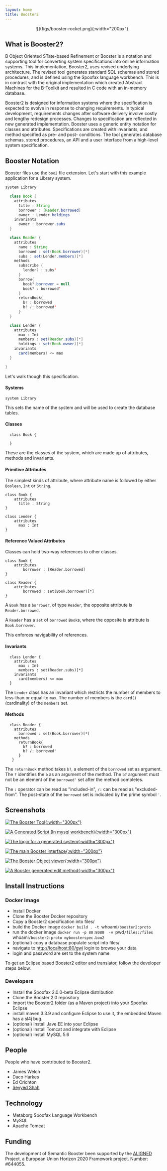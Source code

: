 ```yaml
---
layout: home
title: Booster2
---
```



<div style="text-align:center;margin:0 10px 10px 0" markdown="1">
![](figs/booster-rocket.png){:width="200px"}
</div>

## What is Booster2?

B Object Oriented STate-based Refinement or Booster is a notation and supporting tool for converting system specifications into online information systems. This implementation, Booster2, uses revised underlying architecture. The revised tool generates standard SQL schemas and stored procedures, and is defined using the Spoofax language workbench. This is in contrast with the original implementation which created Abstract Machines for the B-Toolkit and resulted in C code with an in-memory database.

Booster2 is designed for information systems where the specification is expected to evolve in response to changing requirements. In typical development, requirements changes after software delivery involve costly and lengthy redesign processes. Changes to specification are reflected in new generated implementation. Booster uses a generic entity notation for classes and attributes. Specifications are created with invariants, and method specified as pre- and post- conditions. The tool generates database schemas, stored procedures, an API and a user interface from a high-level system specification.

## Booster Notation

Booster files use the `boo2` file extension. Let's start with this example application for a Library system.

```java
system Library

  class Book {
    attributes
      title : String
      borrower : [Reader.borrowed]
      owner : Lender.holdings
    invariants
      owner : borrower.subs
  }

  class Reader {
    attributes
      name : String
      borrowed : set(Book.borrower)[*]
      subs : set(Lender.members)[*]
    methods
      subscribe { 
        lender? : subs' 
      }
      borrow{ 
        book?.borrower = null 
        book? : borrowed' 
      }
      returnBook{ 
        b? : borrowed 
        b? /: borrowed' 
      }
  }

  class Lender {
    attributes
      max : Int
      members : set(Reader.subs)[*]
      holdings : set(Book.owner)[*]
    invariants
      card(members) <= max
  }

}
```

Let's walk though this specification.

#### Systems
```system Library``` 

This sets the name of the system and will be used to create the database tables.


#### Classes
```
  class Book {

  }
```

These are the classes of the system, which are made up of attributes, methods and invariants.

#### Primitive Attributes

The simplest kinds of attribute, where attribute name is followed by either `Boolean`, `Int` or `String`.

```
class Book {
    attributes
      title : String
}

class Lender {
    attributes
      max : Int
}
```


#### Reference Valued Attributes

Classes can hold two-way references to other classes.

```
class Book {
    attributes
        borrower : [Reader.borrowed]
}

class Reader {
    attributes
        borrowed : set(Book.borrower)[*]
}
```

A `Book` has a `borrower`, of type `Reader`, the opposite attribute is `Reader.borrowed`. 

A `Reader` has a `set` of `borrowed` `Book`s, where the opposite is attribute is `Book.borrower`.

This enforces navigability of references.


#### Invariants

```
  class Lender {
    attributes
      max : Int
      members : set(Reader.subs)[*]
    invariants
      card(members) <= max
  }
```

The `Lender` class has an invariant which restricts the number of members to less-than or equal-to ```max```. The number of members is the `card()` (cardinality) of the `members` set.

#### Methods

```
  class Reader {
    attributes
      borrowed : set(Book.borrower)[*]
    methods
      returnBook{ 
        b? : borrowed 
        b? /: borrowed' 
      }
   }
```

The `returnBook` method takes `b?`, a element of the `borrowed` set as argument. The `?` identifies the `b` as an argument of the method. The `b?` argument must not be an element of the `borrowed'` set after the method completes. 

The `:` operator can be read as "included-in", `/:` can be read as "excluded-from". The post-state of the `borrowed` set is indicated by the prime symbol `'`.



## Screenshots

[![The Booster Tool](figs/booster-tool.png){:width="300px"}](figs/booster-tool.png)

[![A Generated Script (In mysql workbench)](figs/booster-generated-db-script.png){:width="300px"}](figs/booster-generated-db-script.png)

[![The login for a generated system](figs/booster-system-login-window.png){:width="300px"}](figs/booster-system-login-window.png)

[![The main Booster interface](figs/booster-system-main-interface.png){:width="300px"}](figs/booster-system-main-interface.png)

[![The Booster Object viewer](figs/booster-object-view.png){:width="300px"}](figs/booster-object-view.png)

[![A Booster generated edit method](figs/booster-generated-method.png){:width="300px"}](figs/booster-generated-method.png)

## Install Instructions

### Docker Image

- Install Docker
- Clone the Booster Docker repository
- Copy a Booster2 specification into files/
- build the Docker image
`docker build . -t `whoami`/booster2:proto`
- run the docker image
`docker run -p 80:8080  -v `pwd`/files:/files `whoami`/booster2:proto myboosterspec.boo2`
- (optional) copy a database populate script into files/
- navigate to [http://localhost:80/gwi](http://localhost:80/gwi) login to browse your data
- login and password are set to the system name

To get an Eclipse based Booster2 editor and translator, follow the developer steps below.

### Developers

- Install the Spoofax 2.0.0-beta Eclipse distribution
- Clone the Booster 2.0 repository
- Import the Booster2 folder (as a Maven project) into your Spoofax Eclipse
- install maven 3.3.9 and configure Eclipse to use it, the embedded Maven has a sl4j bug.
- (optional) Install Jave EE into your Eclipse 
- (optional) Install Tomcat and integrate with Eclipse 
- (optional) Install MySQL 5.6

## People

People who have contributed to Booster2.

- James Welch
- Daco Harkes
- Ed Crichton
- [Seyyed Shah](http://sshah.co.uk)

## Technology

- Metaborg Spoofax Language Workbench
- MySQL
- Apache Tomcat

## Funding

The development of Semantic Booster been supported by the [ALIGNED](http://aligned-project.eu/)
Project, a European Union Horizon 2020 Framework project. Number: #644055.


